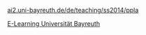 [ai2.uni-bayreuth.de/de/teaching/ss2014/ppla](http://www.ai2.uni-bayreuth.de/de/teaching/ss2014/ppla)

[E-Learning Universität Bayreuth](https://elearning.uni-bayreuth.de/course/view.php?id=9373)
